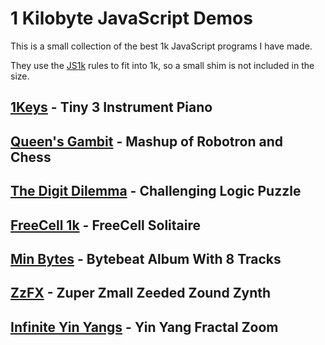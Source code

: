 # 1 Kilobyte JavaScript Demos

This is a small collection of the best 1k JavaScript programs I have made.

They use the [JS1k](https://js1k.com/) rules to fit into 1k, so a small shim is not included in the size.

## [1Keys](https://github.com/KilledByAPixel/1Keys) - Tiny 3 Instrument Piano 

## [Queen's Gambit](https://killedbyapixel.github.io/1k/QueensGambit/index_1k.html) - Mashup of Robotron and Chess

## [The Digit Dilemma](https://killedbyapixel.github.io/1k/DigitDilemma/index_1k.html) - Challenging Logic Puzzle

## [FreeCell 1k](https://killedbyapixel.github.io/1k/FreeCell1k/index_1k.html) - FreeCell Solitaire

## [Min Bytes](https://killedbyapixel.github.io/1k/MinBytes/index_1k.html) - Bytebeat Album With 8 Tracks

## [ZzFX](https://killedbyapixel.github.io/1k/ZzFX/index_1k.html) - Zuper Zmall Zeeded Zound Zynth

## [Infinite Yin Yangs](https://killedbyapixel.github.io/1k/InfiniteYinYangs/index_1k.html) - Yin Yang Fractal Zoom
